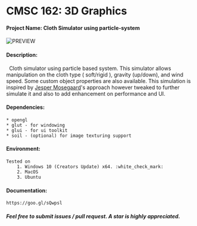 # CMSC 162: 3D Graphics
#### Project Name: Cloth Simulator using particle-system
![PREVIEW](https://goo.gl/SK9M30)

#### Description:
&nbsp;&nbsp;Cloth simulator using particle based system. This simulator allows manipulation on the cloth type ( soft/rigid ),
gravity (up/down), and wind speed. Some custom object properties are also available. This simulation is inspired by [Jesper Mosegaard](https://alexandra.dk/dk/om_os/medarbejdere/jesper-mosegaard)'s
approach however tweaked to further simulate it and also to add enhancement on performance and UI.

#### Dependencies:
    * opengl
    * glut - for windowing
    * glui - for ui toolkit
    * soil - (optional) for image texturing support

#### Environment:
    Tested on 
        1. Windows 10 (Creators Update) x64. :white_check_mark:
        2. MacOS
        3. Ubuntu 

#### Documentation:
    https://goo.gl/sQwpsl
    
##### Feel free to submit issues / pull request. A star is highly appreciated. 
